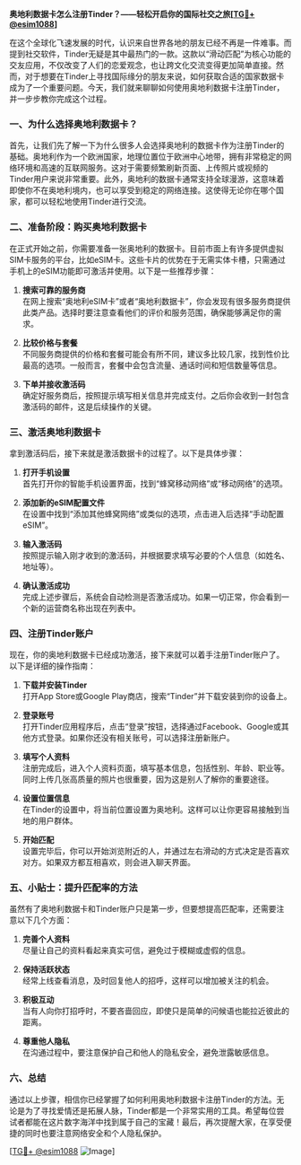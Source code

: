 **奥地利数据卡怎么注册Tinder？——轻松开启你的国际社交之旅[[TG💪+ @esim1088](https://t.me/s/esim1088)]**

在这个全球化飞速发展的时代，认识来自世界各地的朋友已经不再是一件难事。而提到社交软件，Tinder无疑是其中最热门的一款。这款以“滑动匹配”为核心功能的交友应用，不仅改变了人们的恋爱观念，也让跨文化交流变得更加简单直接。然而，对于想要在Tinder上寻找国际缘分的朋友来说，如何获取合适的国家数据卡成为了一个重要问题。今天，我们就来聊聊如何使用奥地利数据卡注册Tinder，并一步步教你完成这个过程。

### 一、为什么选择奥地利数据卡？

首先，让我们先了解一下为什么很多人会选择奥地利的数据卡作为注册Tinder的基础。奥地利作为一个欧洲国家，地理位置位于欧洲中心地带，拥有非常稳定的网络环境和高速的互联网服务。这对于需要频繁刷新页面、上传照片或视频的Tinder用户来说非常重要。此外，奥地利的数据卡通常支持全球漫游，这意味着即使你不在奥地利境内，也可以享受到稳定的网络连接。这使得无论你在哪个国家，都可以轻松地使用Tinder进行交流。

### 二、准备阶段：购买奥地利数据卡

在正式开始之前，你需要准备一张奥地利的数据卡。目前市面上有许多提供虚拟SIM卡服务的平台，比如eSIM卡。这些卡片的优势在于无需实体卡槽，只需通过手机上的eSIM功能即可激活并使用。以下是一些推荐步骤：

1. **搜索可靠的服务商**  
   在网上搜索“奥地利eSIM卡”或者“奥地利数据卡”，你会发现有很多服务商提供此类产品。选择时要注意查看他们的评价和服务范围，确保能够满足你的需求。
   
2. **比较价格与套餐**  
   不同服务商提供的价格和套餐可能会有所不同，建议多比较几家，找到性价比最高的选项。一般而言，套餐中会包含流量、通话时间和短信数量等信息。

3. **下单并接收激活码**  
   确定好服务商后，按照提示填写相关信息并完成支付。之后你会收到一封包含激活码的邮件，这是后续操作的关键。

### 三、激活奥地利数据卡

拿到激活码后，接下来就是激活数据卡的过程了。以下是具体步骤：

1. **打开手机设置**  
   首先打开你的智能手机设置界面，找到“蜂窝移动网络”或“移动网络”的选项。

2. **添加新的eSIM配置文件**  
   在设置中找到“添加其他蜂窝网络”或类似的选项，点击进入后选择“手动配置eSIM”。

3. **输入激活码**  
   按照提示输入刚才收到的激活码，并根据要求填写必要的个人信息（如姓名、地址等）。

4. **确认激活成功**  
   完成上述步骤后，系统会自动检测是否激活成功。如果一切正常，你会看到一个新的运营商名称出现在列表中。

### 四、注册Tinder账户

现在，你的奥地利数据卡已经成功激活，接下来就可以着手注册Tinder账户了。以下是详细的操作指南：

1. **下载并安装Tinder**  
   打开App Store或Google Play商店，搜索“Tinder”并下载安装到你的设备上。

2. **登录账号**  
   打开Tinder应用程序后，点击“登录”按钮，选择通过Facebook、Google或其他方式登录。如果你还没有相关账号，可以选择注册新账户。

3. **填写个人资料**  
   注册完成后，进入个人资料页面，填写基本信息，包括性别、年龄、职业等。同时上传几张高质量的照片也很重要，因为这是别人了解你的重要途径。

4. **设置位置信息**  
   在Tinder的设置中，将当前位置设置为奥地利。这样可以让你更容易接触到当地的用户群体。

5. **开始匹配**  
   设置完毕后，你可以开始浏览附近的人，并通过左右滑动的方式决定是否喜欢对方。如果双方都互相喜欢，则会进入聊天界面。

### 五、小贴士：提升匹配率的方法

虽然有了奥地利数据卡和Tinder账户只是第一步，但要想提高匹配率，还需要注意以下几个方面：

1. **完善个人资料**  
   尽量让自己的资料看起来真实可信，避免过于模糊或虚假的信息。

2. **保持活跃状态**  
   经常上线查看消息，及时回复他人的招呼，这样可以增加被关注的机会。

3. **积极互动**  
   当有人向你打招呼时，不要吝啬回应，即使只是简单的问候语也能拉近彼此的距离。

4. **尊重他人隐私**  
   在沟通过程中，要注意保护自己和他人的隐私安全，避免泄露敏感信息。

### 六、总结

通过以上步骤，相信你已经掌握了如何利用奥地利数据卡注册Tinder的方法。无论是为了寻找爱情还是拓展人脉，Tinder都是一个非常实用的工具。希望每位尝试者都能在这片数字海洋中找到属于自己的宝藏！最后，再次提醒大家，在享受便捷的同时也要注意网络安全和个人隐私保护。

[[TG💪+ @esim1088](https://t.me/s/esim1088) ![Image](https://i.postimg.cc/4NQfJmqS/Snipaste-2025-05-13-00-14-12.png)]